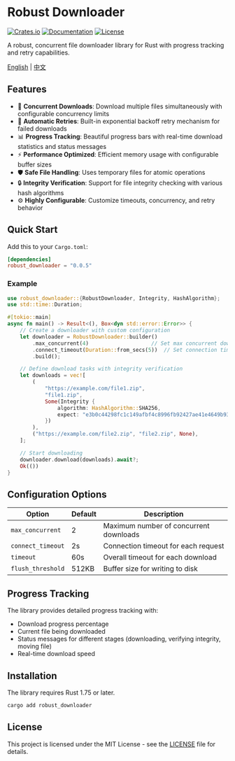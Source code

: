 # Robust Downloader

[![Crates.io](https://img.shields.io/crates/v/robust_downloader.svg)](https://crates.io/crates/robust_downloader)
[![Documentation](https://docs.rs/robust_downloader/badge.svg)](https://docs.rs/robust_downloader)
[![License](https://img.shields.io/crates/l/robust_downloader.svg)](LICENSE)

A robust, concurrent file downloader library for Rust with progress tracking and retry capabilities.

[English](README.md) | [中文](README-zh_CN.md)

## Features

- 🚀 **Concurrent Downloads**: Download multiple files simultaneously with configurable concurrency limits
- 🔄 **Automatic Retries**: Built-in exponential backoff retry mechanism for failed downloads
- 📊 **Progress Tracking**: Beautiful progress bars with real-time download statistics and status messages
- ⚡ **Performance Optimized**: Efficient memory usage with configurable buffer sizes
- 🛡️ **Safe File Handling**: Uses temporary files for atomic operations
- 🔒 **Integrity Verification**: Support for file integrity checking with various hash algorithms
- ⚙️ **Highly Configurable**: Customize timeouts, concurrency, and retry behavior

## Quick Start

Add this to your `Cargo.toml`:

```toml
[dependencies]
robust_downloader = "0.0.5"
```

### Example

```rust
use robust_downloader::{RobustDownloader, Integrity, HashAlgorithm};
use std::time::Duration;

#[tokio::main]
async fn main() -> Result<(), Box<dyn std::error::Error>> {
    // Create a downloader with custom configuration
    let downloader = RobustDownloader::builder()
        .max_concurrent(4)                    // Set max concurrent downloads
        .connect_timeout(Duration::from_secs(5))  // Set connection timeout
        .build();

    // Define download tasks with integrity verification
    let downloads = vec![
        (
            "https://example.com/file1.zip",
            "file1.zip",
            Some(Integrity {
                algorithm: HashAlgorithm::SHA256,
                expect: "e3b0c44298fc1c149afbf4c8996fb92427ae41e4649b934ca495991b7852b855".into(),
            })
        ),
        ("https://example.com/file2.zip", "file2.zip", None),
    ];

    // Start downloading
    downloader.download(downloads).await?;
    Ok(())
}
```

## Configuration Options

| Option | Default | Description |
|--------|---------|-------------|
| `max_concurrent` | 2 | Maximum number of concurrent downloads |
| `connect_timeout` | 2s | Connection timeout for each request |
| `timeout` | 60s | Overall timeout for each download |
| `flush_threshold` | 512KB | Buffer size for writing to disk |

## Progress Tracking

The library provides detailed progress tracking with:
- Download progress percentage
- Current file being downloaded
- Status messages for different stages (downloading, verifying integrity, moving file)
- Real-time download speed

## Installation

The library requires Rust 1.75 or later.

```bash
cargo add robust_downloader
```

## License

This project is licensed under the MIT License - see the [LICENSE](LICENSE) file for details. 